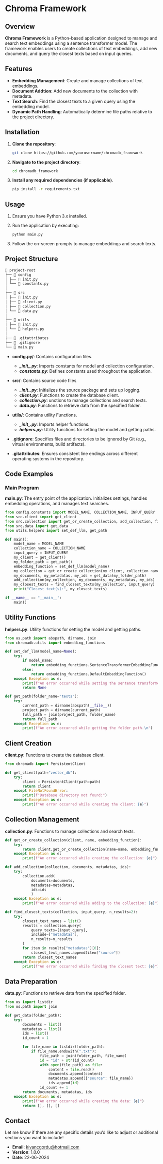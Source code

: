 # Chroma Framework
## Overview
**Chroma Framework** is a Python-based application designed to manage and search text embeddings using a sentence transformer model. The framework enables users to create collections of text embeddings, add new documents, and query the closest texts based on input queries.

## Features
* **Embedding Management**: Create and manage collections of text embeddings.
* **Document Addtion**: Add new documents to the collection with metadata.
* **Text Search**: Find the closest texts to a given query using the embedding model.
* **Dynamic Path Handling**: Automatically determine file paths relative to the project directory.

## Installation
1. **Clone the repository**: 
    ```bash
    git clone https://github.com/yourusername/chromadb_framework
    ```

2. **Navigate to the project directory**:  
    ```bash
    cd chromadb_framework
    ```

3. **Install any required dependencies (if applicable)**.
    ```bash
    pip install -r requirements.txt
    ```

## Usage  
1. Ensure you have Python 3.x installed.

2. Run the application by executing:
    ```bash
    python main.py
    ```
3. Follow the on-screen prompts to manage embeddings and search texts.

## Project Structure

```markdown
📁 project-root
├── 📁 config
│ ├── 📄 init.py
│ └── 📄 constants.py
│
├── 📁 src
│ ├── 📄 init.py
│ ├── 📄 client.py
│ ├── 📄 collection.py
│ └── 📄 data.py
│
├── 📁 utils
│ ├── 📄 init.py
│ └── 📄 helpers.py
│
├── 📄 .gitattributes
├── 📄 .gitignore
└── 📄 main.py
```

* **config.py/**:  Contains configuration files.
  * ***\__init__.py***: Imports constants for model and collection configuration.
  * ***constants.py***: Defines constants used throughout the application.

* **src/**: Contains source code files.
  * ***\__init__.py***: Initializes the source package and sets up logging.
  * ***client.py***: Functions to create the database client.
  * ***collection.py***: unctions to manage collections and search texts.
  * ***data.py***: Functions to retrieve data from the specified folder.

* **utils/**: Contains utility Functions.
  * ***\__init__.py***: Imports helper functions.
  * ***helpers.py***: Utility functions for setting the model and getting paths.

* **.gitignore**: Specifies files and directories to be ignored by Git (e.g., virtual environments, build artifacts).
* **.gitattributes**: Ensures consistent line endings across different operating systems in the repository.

## Code Examples
### Main Program
**main.py**: The entry point of the application. Initializes settings, handles embedding operations, and manages text searches.

```python
from config.constants import MODEL_NAME, COLLECTION_NAME, INPUT_QUERY
from src.client import get_client
from src.collection import get_or_create_collection, add_collection, find_closest_texts
from src.data import get_data
from utils.helpers import set_def_llm, get_path

def main():
    model_name = MODEL_NAME
    collection_name = COLLECTION_NAME
    input_query = INPUT_QUERY
    my_client = get_client()
    my_folder_path = get_path()
    embedding_function = set_def_llm(model_name)
    my_collection = get_or_create_collection(my_client, collection_name, embedding_function=embedding_function)
    my_documents, my_metadatas, my_ids = get_data(my_folder_path)
    add_collection(my_collection, my_documents, my_metadatas, my_ids)
    my_closest_texts = find_closest_texts(my_collection, input_query)
    print("Closest text(s):", my_closest_texts)

if __name__ == "__main__":
    main()

```

## Utility Functions
**helpers.py**: Utility functions for setting the model and getting paths.

```python
from os.path import abspath, dirname, join
from chromadb.utils import embedding_functions

def set_def_llm(model_name=None):
    try:
        if model_name:
            return embedding_functions.SentenceTransformerEmbeddingFunction(model_name=model_name)
        else:
            return embedding_functions.DefaultEmbeddingFunction()
    except Exception as e:
        print(f"An error occurred while setting the sentence transformer.\n")
        return None

def get_path(folder_name="texts"):
    try:
        current_path = dirname(abspath(__file__))
        project_path = dirname(current_path)
        full_path = join(project_path, folder_name)
        return full_path
    except Exception as e:
        print(f"An error occurred while getting the folder path.\n")

```

## Client Creation
**client.py**: Functions to create the database client.
```python
from chromadb import PersistentClient

def get_client(path="vector_db"):
    try:
        client = PersistentClient(path=path)
        return client
    except FileNotFoundError:
        print(f"Database directory not found:")
    except Exception as e:
        print(f"An error occurred while creating the client: {e}")

```
## Collection Management
**collection.py**: Functions to manage collections and search texts.
```python
def get_or_create_collection(client, name, embedding_function):
    try:
        return client.get_or_create_collection(name=name, embedding_function=embedding_function)
    except Exception as e:
        print(f"An error occurred while creating the collection: {e}")

def add_collection(collection, documents, metadatas, ids):
    try:   
        collection.add(
            documents=documents, 
            metadatas=metadatas,
            ids=ids
            )
    except Exception as e:
        print(f"An error occurred while adding to the collection: {e}")

def find_closest_texts(collection, input_query, n_results=2):
    try:
        closest_text_names = list()
        results = collection.query(
            query_texts=[input_query],
            include=["metadatas"],
            n_results=n_results
        )
        for item in results["metadatas"][0]:
            closest_text_names.append(item["source"])
        return closest_text_names
    except Exception as e:
        print(f"An error occurred while finding the closest text: {e}")

```
## Data Preparation
**data.py**: Functions to retrieve data from the specified folder.

```python
from os import listdir
from os.path import join

def get_data(folder_path):
    try:
        documents = list()
        metadatas = list()
        ids = list()
        id_count = 1

        for file_name in listdir(folder_path):
            if file_name.endswith(".txt"):
                file_path = join(folder_path, file_name)
                id = "id" + str(id_count)
                with open(file_path) as file:
                    content = file.read()
                    documents.append(content)
                    metadatas.append({"source": file_name})
                    ids.append(id)
                id_count += 1
        return documents, metadatas, ids
    except Exception as e:
        print(f"An error occurred while creating the data: {e}")
        return [], [], []

```
## Contact
Let me know if there are any specific details you’d like to adjust or additional sections you want to include!  
* **Email**: kivancgordu@hotmail.com
* **Version**: 1.0.0
* **Date**: 22-06-2024

